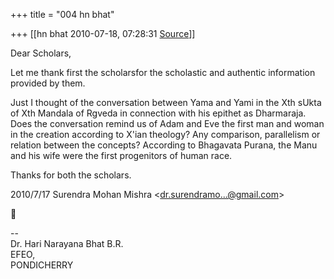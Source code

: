 +++
title = "004 hn bhat"

+++
[[hn bhat	2010-07-18, 07:28:31 [Source](https://groups.google.com/g/bvparishat/c/lBdT8dtF428)]]



Dear Scholars,

  

Let me thank first the scholarsfor the scholastic and authentic information provided by them.

  

Just I thought of the conversation between Yama and Yami in the Xth sUkta of Xth Mandala of Rgveda in connection with his epithet as Dharmaraja. Does the conversation remind us of Adam and Eve the first man and woman in the creation according to X'ian theology? Any comparison, parallelism or relation between the concepts? According to
Bhagavata Purana, the Manu and his wife were the first progenitors of human race.

  

Thanks for both the scholars.

  

  

2010/7/17 Surendra Mohan Mishra \<[dr.surendramo...@gmail.com]()\>



  
  
  
--  
Dr. Hari Narayana Bhat B.R.  
EFEO,  
PONDICHERRY  


